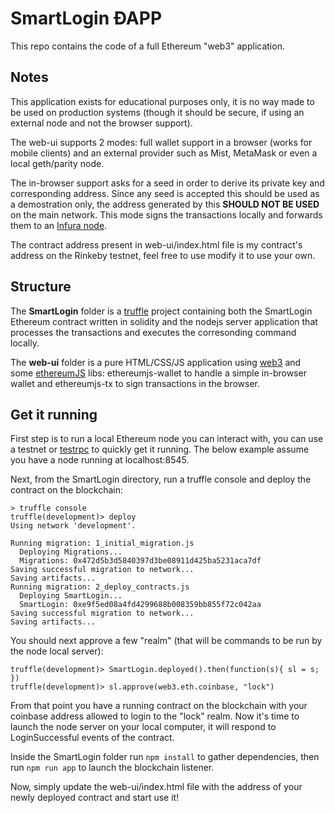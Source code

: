 # SmartLogin ÐAPP
This repo contains the code of a full Ethereum "web3" application.

## Notes
This application exists for educational purposes only, it is no way made to be used on production systems (though it should be secure, if using an external node and not the browser support).

The web-ui supports 2 modes: full wallet support in a browser (works for mobile clients) and an external provider such as Mist, MetaMask or even a local geth/parity node.

The in-browser support asks for a seed in order to derive its private key and corresponding address. Since any seed is accepted this should be used as a demostration only, the address generated by this **SHOULD NOT BE USED** on the main network. This mode signs the transactions locally and forwards them to an [Infura node](https://infura.io/). 

The contract address present in web-ui/index.html file is my contract's address on the Rinkeby testnet, feel free to use modify it to use your own.

## Structure
The **SmartLogin** folder is a [truffle](http://truffleframework.com/) project containing both the SmartLogin Ethereum contract written in solidity and the nodejs server application that processes the transactions and executes the corresonding command locally.

The **web-ui** folder is a pure HTML/CSS/JS application using [web3](https://github.com/ethereum/web3.js) and some [ethereumJS](https://github.com/ethereumjs) libs: ethereumjs-wallet to handle a simple in-browser wallet and ethereumjs-tx to sign transactions in the browser.

## Get it running
First step is to run a local Ethereum node you can interact with, you can use a testnet or [testrpc](https://github.com/ethereumjs/testrpc) to quickly get it running. The below example assume you have a node running at localhost:8545. 

Next, from the SmartLogin directory, run a truffle console and deploy the contract on the blockchain:
```
> truffle console
truffle(development)> deploy
Using network 'development'.

Running migration: 1_initial_migration.js
  Deploying Migrations...
  Migrations: 0x472d5b3d5840397d3be08911d425ba5231aca7df
Saving successful migration to network...
Saving artifacts...
Running migration: 2_deploy_contracts.js
  Deploying SmartLogin...
  SmartLogin: 0xe9f5ed08a4fd4299688b008359bb855f72c042aa
Saving successful migration to network...
Saving artifacts...

```

You should next approve a few "realm" (that will be commands to be run by the node local server):
```
truffle(development)> SmartLogin.deployed().then(function(s){ sl = s; })
truffle(development)> sl.approve(web3.eth.coinbase, "lock")
```
From that point you have a running contract on the blockchain with your coinbase address allowed to login to the "lock" realm. Now it's time to launch the node server on your local computer, it will respond to LoginSuccessful events of the contract.

Inside the SmartLogin folder run `npm install` to gather dependencies, then run `npm run app` to launch the blockchain listener.

Now, simply update the web-ui/index.html file with the address of your newly deployed contract and start use it! 
